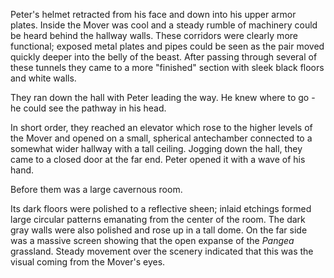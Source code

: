 Peter's helmet retracted from his face and down into his upper armor plates. Inside the Mover was cool and a steady rumble of machinery could be heard behind the hallway walls. These corridors were clearly more functional; exposed metal plates and pipes could be seen as the pair moved quickly deeper into the belly of the beast. After passing through several of these tunnels they came to a more "finished" section with sleek black floors and white walls.

They ran down the hall with Peter leading the way. He knew where to go - he could see the pathway in his head.

In short order, they reached an elevator which rose to the higher levels of the Mover and opened on a small, spherical antechamber connected to a somewhat wider hallway with a tall ceiling. Jogging down the hall, they came to a closed door at the far end. Peter opened it with a wave of his hand.

Before them was a large cavernous room.

Its dark floors were polished to a reflective sheen; inlaid etchings formed large circular patterns emanating from the center of the room. The dark gray walls were also polished and rose up in a tall dome. On the far side was a massive screen showing that the open expanse of the _Pangea_ grassland. Steady movement over the scenery indicated that this was the visual coming from the Mover's eyes.
